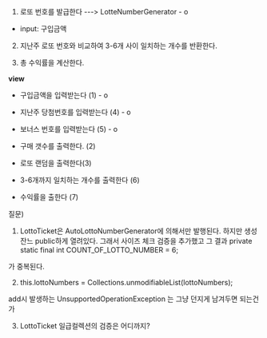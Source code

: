 1. 로또 번호를 발급한다 ---> LotteNumberGenerator  - o
- input: 구입금액

2. 지난주 로또 번호와 비교하여 3-6개 사이 일치하는 개수를 반환한다.

3. 총 수익률을 계산한다. 



**view**
- 구입금액을 입력받는다 (1) - o
- 지난주 당첨번호를 입력받는다 (4) - o 
- 보너스 번호를 입력받는다 (5) - o


- 구매 갯수를 출력한다. (2)
- 로또 랜덤을 출력한다(3)
- 3-6개까지 일치하는 개수를 출력한다 (6)
- 수익률을 출한다 (7)



질문)
1. LottoTicket은 AutoLottoNumberGenerator에 의해서만 발행된다.
하지만 생성잔느 public하게 열려있다. 그래서 사이즈 체크 검증을 추가했고 그 결과
private static final int COUNT_OF_LOTTO_NUMBER = 6;

가 중복된다.


2.  this.lottoNumbers = Collections.unmodifiableList(lottoNumbers);

add시 발생하는 UnsupportedOperationException 는 그냥 던지게 남겨두면 되는건가 

3. LottoTicket 일급컬렉션의 검증은 어디까지?
